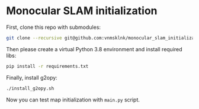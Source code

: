 # Monocular SLAM initialization
First, clone this repo with submodules:
```bash
git clone --recursive git@github.com:vnmsklnk/monocular_slam_initialization.git
```
Then please create a virtual Python 3.8 environment and install required libs:
```bash
pip install -r requirements.txt
```
Finally, install g2opy:
```bash
./install_g2opy.sh
```

Now you can test map initialization with `main.py` script.